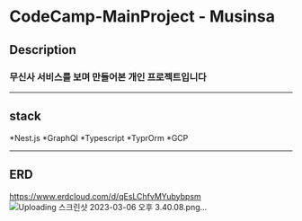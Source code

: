 <h1> CodeCamp-MainProject - Musinsa </h1>

## Description

### 무신사 서비스를 보며 만들어본 개인 프로젝트입니다


---------------------



## stack
 *Nest.js 
 *GraphQl
 *Typescript
 *TyprOrm
 *GCP
 
 
 
 ----------------------
 
 ## ERD
 https://www.erdcloud.com/d/qEsLChfvMYubybpsm
![Uploading 스크린샷 2023-03-06 오후 3.40.08.png…]()
